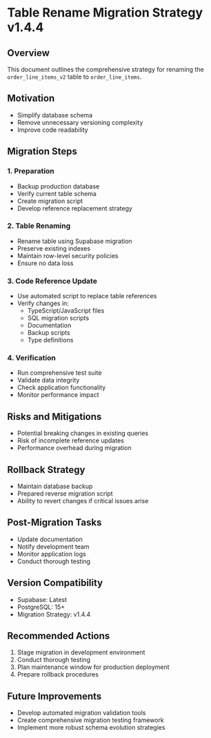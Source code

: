 # Table Rename Migration Strategy v1.4.4

## Overview
This document outlines the comprehensive strategy for renaming the `order_line_items_v2` table to `order_line_items`.

## Motivation
- Simplify database schema
- Remove unnecessary versioning complexity
- Improve code readability

## Migration Steps

### 1. Preparation
- Backup production database
- Verify current table schema
- Create migration script
- Develop reference replacement strategy

### 2. Table Renaming
- Rename table using Supabase migration
- Preserve existing indexes
- Maintain row-level security policies
- Ensure no data loss

### 3. Code Reference Update
- Use automated script to replace table references
- Verify changes in:
  - TypeScript/JavaScript files
  - SQL migration scripts
  - Documentation
  - Backup scripts
  - Type definitions

### 4. Verification
- Run comprehensive test suite
- Validate data integrity
- Check application functionality
- Monitor performance impact

## Risks and Mitigations
- Potential breaking changes in existing queries
- Risk of incomplete reference updates
- Performance overhead during migration

## Rollback Strategy
- Maintain database backup
- Prepared reverse migration script
- Ability to revert changes if critical issues arise

## Post-Migration Tasks
- Update documentation
- Notify development team
- Monitor application logs
- Conduct thorough testing

## Version Compatibility
- Supabase: Latest
- PostgreSQL: 15+
- Migration Strategy: v1.4.4

## Recommended Actions
1. Stage migration in development environment
2. Conduct thorough testing
3. Plan maintenance window for production deployment
4. Prepare rollback procedures

## Future Improvements
- Develop automated migration validation tools
- Create comprehensive migration testing framework
- Implement more robust schema evolution strategies 
